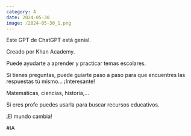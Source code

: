 ```yaml
--- 
category: A 
date: 2024-05-30 
image: /2024-05-30_1.png 
--- 
```


Este GPT de ChatGPT está genial. 

Creado por Khan Academy.

Puede ayudarte a aprender y practicar temas escolares. 

Si tienes preguntas, puede guiarte paso a paso para que encuentres las respuestas tú mismo... ¡Interesante! 

Matemáticas, ciencias, historia,... 

Si eres profe puedes usarla para buscar recursos educativos.

¡El mundo cambia!

#IA